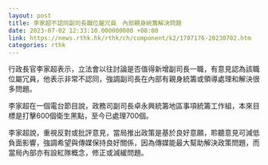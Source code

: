 ```yaml
---
layout: post
title: 李家超不認同副司長職位屬冗員　內部親身統籌解決問題
date: 2023-07-02 12:33:10.000000000 +08:00
link: https://news.rthk.hk/rthk/ch/component/k2/1707176-20230702.htm
categories: rthk
---
```


行政長官李家超表示，立法會以往討論是否值得新增副司長一職，有意見認為該職位屬冗員，他表示非常不認同，強調副司長在內部有親身統籌或領導處理和解決很多問題。

李家超在一個電台節目說，政務司副司長卓永興統籌地區事項統籌工作組，本來目標是打擊600個衛生黑點，至今已處理700個。

李家超說，重視反對或批評意見，當局推出政策是基於良好意願，聆聽意見可減低負面影響，強調希望與傳媒保持良好關係，因為傳媒能最大幫助解決政策問題，而當局內部亦有設紅隊概念，修正或減緩問題。
